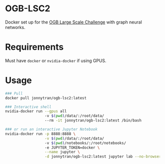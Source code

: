 # OGB-LSC2
Docker set up for the [OGB Large Scale Challenge](https://ogb.stanford.edu/neurips2022/) with graph neural networks.

# Requirements
Must have `docker` or `nvidia-docker` if using GPUS.

# Usage
```sh
### Pull
docker pull jonnytran/ogb-lsc2:latest

### Interactive shell
nvidia-docker run --gpus all 
                  -v $(pwd)/data/:/root/data/
                  --rm -it jonnytran/ogb-lsc2:latest /bin/bash

### or run an interactive Jupyter Notebook
nvidia-docker run -p 8888:8888 \
                  -v $(pwd)/data/:/root/data/
                  -v $(pwd)/notebooks/:/root/notebooks/
                  -e JUPYTER_TOKEN=docker \
                  --name jupyter \
                  -d jonnytran/ogb-lsc2:latest jupyter lab --no-browser --autoreload --log-level='ERROR'
```
